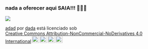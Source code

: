 ### nada a oferecer aqui SAIA!!! 💛💛💛
![](https://media.tenor.com/PKKCAakpBZIAAAAM/neyney-neymar.gif)


<p xmlns:cc="http://creativecommons.org/ns#" xmlns:dct="http://purl.org/dc/terms/"><a property="dct:title" rel="cc :attributionURL" href="https://pedhgs.github.io/pHGS/">adad</a> por <a rel="cc:attributionURL dct:creator" property="cc:attributionName" href="https: //github.com/PedHGS">dada</a> está licenciado sob <a href="https://creativecommons.org/licenses/by-nc-nd/4.0/?ref=chooser-v1" target=" _blank" rel="license noopener noreferrer" style="display:inline-block;">Creative Commons Attribution-NonCommercial-NoDerivatives 4.0 International<img style="height:22px!important;margin-left:3px;vertical-align: texto inferior;" src="https://mirrors.creativecommons.org/presskit/icons/cc.svg?ref=chooser-v1" alt=""><img style="height:22px!important;margin-left:3px;vertical -align: texto inferior;" src="https://mirrors.creativecommons.org/presskit/icons/by.svg?ref=chooser-v1" alt=""><img style="height:22px!important;margin-left:3px;vertical -align: texto inferior;" src="https://mirrors.creativecommons.org/presskit/icons/nc.svg?ref=chooser-v1" alt=""><img style="height:22px!important;margin-left:3px;vertical -align: texto inferior;" src="https://mirrors.creativecommons.org/presskit/icons/nd.svg?ref=chooser-v1" alt=""></a></p>
